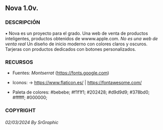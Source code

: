 ## Nova 1.0v.

### DESCRIPCIÓN

▪ Nova es un proyecto para el grado. Una web de venta de productos inteligentes, productos obtenidos de wwww.apple.com. *No es una web de venta real* Un diseño de inicio moderno con colores claros y oscuros. Tarjeras con productos dedicados con 
botones personalizados. 

### RECURSOS 

- Fuentes: *Montserrat* (https://fonts.google.com)

- Iconos: -> https://www.flaticon.es/ | https://fontawesome.com/

- Paleta de colores: #bebebe; #f1f1f1; #202428; #d9d9d9; #378bd0; #ffffff; #000000;

### COPYRIGHT

###### 02/03/2024 By SrGraphic 

